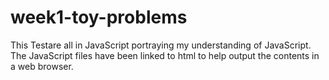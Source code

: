 # week1-toy-problems
This Testare all in JavaScript portraying my understanding of JavaScript. The JavaScript files have been linked to html to help output the contents in a web browser.